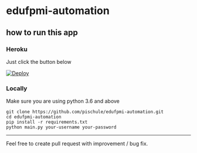 # edufpmi-automation

## how to run this app

### Heroku

Just click the button below

[![Deploy](https://www.herokucdn.com/deploy/button.svg)](https://heroku.com/deploy)

### Locally

Make sure you are using python 3.6 and above

```shell
git clone https://github.com/pischule/edufpmi-automation.git
cd edufpmi-automation
pip install -r requirements.txt
python main.py your-username your-password
```

---

Feel free to create pull request with improvement / bug fix.
